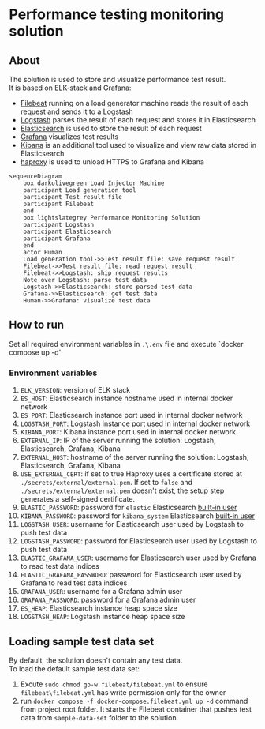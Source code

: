# Performance testing monitoring solution
## About

The solution is used to store and visualize performance test result.  
It is based on ELK-stack and Grafana:

*  [Filebeat](https://www.elastic.co/beats/filebeat) running on a load generator machine reads the result of each request and sends it to a Logstash
*  [Logstash](https://www.elastic.co/logstash) parses the result of each request and stores it in Elasticsearch
*  [Elasticsearch](https://www.elastic.co/elasticsearch/) is used to store the result of each request
*  [Grafana](https://grafana.com/) visualizes test results
*  [Kibana](https://www.elastic.co/kibana) is an additional tool used to visualize and view raw data stored in Elasticsearch
*  [haproxy](https://www.haproxy.org/) is used to unload HTTPS to Grafana and Kibana

```mermaid
sequenceDiagram
    box darkolivegreen Load Injector Machine
    participant Load generation tool
    participant Test result file
    participant Filebeat
    end
    box lightslategrey Performance Monitoring Solution
    participant Logstash
    participant Elasticsearch
    participant Grafana
    end
    actor Human
    Load generation tool->>Test result file: save request result
    Filebeat->>Test result file: read request result
    Filebeat->>Logstash: ship request results
    Note over Logstash: parse test data
    Logstash->>Elasticsearch: store parsed test data
    Grafana->>Elasticsearch: get test data
    Human->>Grafana: visualize test data
```

## How to run

Set all required environment variables in `.\.env` file and execute `docker compose up -d'

### Environment variables

1. `ELK_VERSION`: version of ELK stack
1. `ES_HOST`: Elasticsearch instance hostname used in internal docker network
1. `ES_PORT`: Elasticsearch instance port  used in internal docker network
1. `LOGSTASH_PORT`: Logstash instance port  used in internal docker network
1. `KIBANA_PORT`: Kibana instance port  used in internal docker network
1. `EXTERNAL_IP`: IP of the server running the solution: Logstash, Elasticsearch, Grafana, Kibana
1. `EXTERNAL_HOST`: hostname of the server running the solution: Logstash, Elasticsearch, Grafana, Kibana
1. `USE_EXTERNAL_CERT`: if set to true Haproxy uses a certificate stored at `./secrets/external/external.pem`. If set to `false` and `./secrets/external/external.pem` doesn't exist, the setup step generates a self-signed certificate.
1. `ELASTIC_PASSWORD`: password for `elastic` Elasticsearch [built-in user](https://www.elastic.co/guide/en/elasticsearch/reference/current/built-in-users.html)
1. `KIBANA_PASSWORD`: password for `kibana_system` Elasticsearch [built-in user](https://www.elastic.co/guide/en/elasticsearch/reference/current/built-in-users.html)
1. `LOGSTASH_USER`: username for Elasticsearch user used by Logstash to push test data
1. `LOGSTASH_PASSWORD`: password for Elasticsearch user used by Logstash to push test data
1. `ELASTIC_GRAFANA_USER`: username for Elasticsearch user used by Grafana to read test data indices
1. `ELASTIC_GRAFANA_PASSWORD`: password for Elasticsearch user used by Grafana to read test data indices
1. `GRAFANA_USER`: username for a Grafana admin user
1. `GRAFANA_PASSWORD`: password for a Grafana admin user
1. `ES_HEAP`: Elasticsearch instance heap space size
1. `LOGSTASH_HEAP`: Logstash instance heap space size

## Loading sample test data set

By default, the solution doesn't contain any test data.  
To load the default sample test data set:

1. Excute `sudo chmod go-w filebeat/filebeat.yml` to ensure `filebeat\filebeat.yml` has write permission only for the owner
1. run `docker compose -f docker-compose.filebeat.yml up -d` command from project root folder. 
It starts the Filebeat container that pushes test data from `sample-data-set` folder to the solution.
